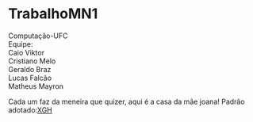 TrabalhoMN1
===========
Computação-UFC<br/>
Equipe:<br/>
Caio Viktor<br/>
Cristiano Melo<br/>
Geraldo Braz<br/>
Lucas Falcão<br/>
Matheus Mayron<br/>

Cada um faz da meneira que quizer, aqui é a casa da mãe joana!
Padrão adotado:<a href="http://www.carlostristacci.com.br/blog/extreme-go-horse-xgh/" target = "_blank">XGH</a>
